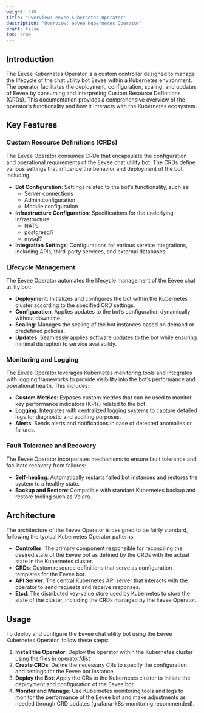 ```yaml
---
weight: 310
title: "Overview: eevee Kubernetes Operator"
description: "Overview: eevee Kubernetes Operator"
draft: false
toc: true
---
```


## Introduction

The Eevee Kubernetes Operator is a custom controller designed to manage the lifecycle of the chat utility bot Eevee within a Kubernetes environment.
The operator facilitates the deployment, configuration, scaling, and updates of Eevee by consuming and interpreting Custom Resource Definitions (CRDs).
This documentation provides a comprehensive overview of the operator’s functionality and how it interacts with the Kubernetes ecosystem.

## Key Features

### Custom Resource Definitions (CRDs)

The Eevee Operator consumes CRDs that encapsulate the configuration and operational requirements of the Eevee chat utility bot.
The CRDs define various settings that influence the behavior and deployment of the bot, including:

- **Bot Configuration**: Settings related to the bot's functionality, such as:
  - Server connections
  - Admin configuration
  - Module configuration
- **Infrastructure Configuration**: Specifications for the underlying infrastructure:
  - NATS
  - postgresql?
  - mysql?
- **Integration Settings**: Configurations for various service integrations, including APIs, third-party services, and external databases.

### Lifecycle Management

The Eevee Operator automates the lifecycle management of the Eevee chat utility bot:

- **Deployment**: Initializes and configures the bot within the Kubernetes cluster according to the specified CRD settings.
- **Configuration**: Applies updates to the bot’s configuration dynamically without downtime.
- **Scaling**: Manages the scaling of the bot instances based on demand or predefined policies.
- **Updates**: Seamlessly applies software updates to the bot while ensuring minimal disruption to service availability.

### Monitoring and Logging

The Eevee Operator leverages Kubernetes monitoring tools and integrates with logging frameworks to provide visibility into the bot’s performance and operational health. This includes:

- **Custom Metrics**: Exposes custom metrics that can be used to monitor key performance indicators (KPIs) related to the bot.
- **Logging**: Integrates with centralized logging systems to capture detailed logs for diagnostic and auditing purposes.
- **Alerts**: Sends alerts and notifications in case of detected anomalies or failures.

### Fault Tolerance and Recovery

The Eevee Operator incorporates mechanisms to ensure fault tolerance and facilitate recovery from failures:

- **Self-healing**: Automatically restarts failed bot instances and restores the system to a healthy state.
- **Backup and Restore**: Compatible with standard Kubernetes backup and restore tooling such as Velero.

## Architecture

The architecture of the Eevee Operator is designed to be fairly standard, following the typical Kubernetes Operator patterns.

- **Controller**: The primary component responsible for reconciling the desired state of the Eevee bot as defined by the CRDs with the actual state in the Kubernetes cluster.
- **CRDs**: Custom resource definitions that serve as configuration templates for the Eevee bot.
- **API Server**: The central Kubernetes API server that interacts with the operator to send requests and receive responses.
- **Etcd**: The distributed key-value store used by Kubernetes to store the state of the cluster, including the CRDs managed by the Eevee Operator.

## Usage

To deploy and configure the Eevee chat utility bot using the Eevee Kubernetes Operator, follow these steps:

1. **Install the Operator**: Deploy the operator within the Kubernetes cluster using the files in operator/dist
2. **Create CRDs**: Define the necessary CRs to specify the configuration and settings for the Eevee bot instance.
3. **Deploy the Bot**: Apply the CRs to the Kubernetes cluster to initiate the deployment and configuration of the Eevee bot.
4. **Monitor and Manage**: Use Kubernetes monitoring tools and logs to monitor the performance of the Eevee bot and make adjustments as needed through CRD updates (grafana-k8s-monitoring recommended).
